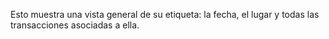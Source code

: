 Esto muestra una vista general de su etiqueta: la fecha, el lugar y todas las transacciones asociadas a ella.
